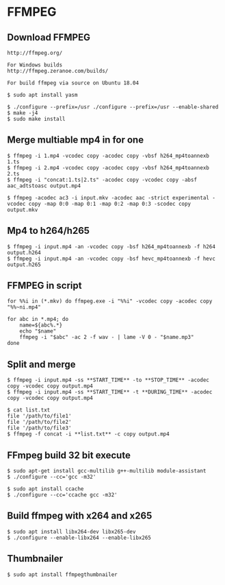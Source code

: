 FFMPEG
====================================

## Download FFMPEG
    http://ffmpeg.org/

    For Windows builds
    http://ffmpeg.zeranoe.com/builds/

    For build ffmpeg via source on Ubuntu 18.04

    $ sudo apt install yasm

    $ ./configure --prefix=/usr ./configure --prefix=/usr --enable-shared
    $ make -j4
    $ sudo make install

## Merge multiable mp4 in for one

    $ ffmpeg -i 1.mp4 -vcodec copy -acodec copy -vbsf h264_mp4toannexb 1.ts
    $ ffmpeg -i 2.mp4 -vcodec copy -acodec copy -vbsf h264_mp4toannexb 2.ts
    $ ffmpeg -i "concat:1.ts|2.ts" -acodec copy -vcodec copy -absf aac_adtstoasc output.mp4

    $ ffmpeg -acodec ac3 -i input.mkv -acodec aac -strict experimental -vcodec copy -map 0:0 -map 0:1 -map 0:2 -map 0:3 -scodec copy output.mkv

## Mp4 to h264/h265

    $ ffmpeg -i input.mp4 -an -vcodec copy -bsf h264_mp4toannexb -f h264 output.h264
    $ ffmpeg -i input.mp4 -an -vcodec copy -bsf hevc_mp4toannexb -f hevc output.h265

## FFMPEG in script

    for %%i in (*.mkv) do ffmpeg.exe -i "%%i" -vcodec copy -acodec copy "%%~ni.mp4"

    for abc in *.mp4; do
        name=${abc%.*}
        echo "$name"
        ffmpeg -i "$abc" -ac 2 -f wav - | lame -V 0 - "$name.mp3"
    done

## Split and merge

    $ ffmpeg -i input.mp4 -ss **START_TIME** -to **STOP_TIME** -acodec copy -vcodec copy output.mp4
    $ ffmpeg -i input.mp4 -ss **START_TIME** -t **DURING_TIME** -acodec copy -vcodec copy output.mp4

    $ cat list.txt
    file '/path/to/file1'
    file '/path/to/file2'
    file '/path/to/file3'
    $ ffmpeg -f concat -i **list.txt** -c copy output.mp4

## FFmpeg build 32 bit execute

    $ sudo apt-get install gcc-multilib g++-multilib module-assistant
    $ ./configure --cc='gcc -m32'

    $ sudo apt install ccache
    $ ./configure --cc='ccache gcc -m32'

## Build ffmpeg with x264 and x265

    $ sudo apt install libx264-dev libx265-dev
    $ ./configure --enable-libx264 --enable-libx265

## Thumbnailer

    $ sudo apt install ffmpegthumbnailer
